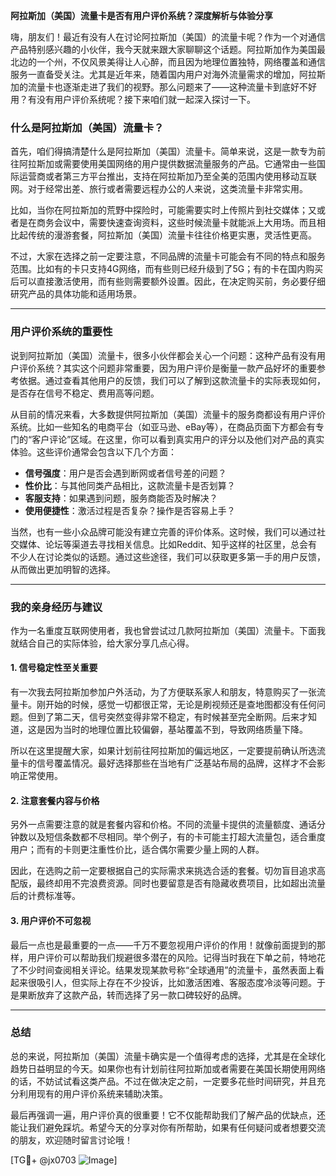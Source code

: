 **阿拉斯加（美国）流量卡是否有用户评价系统？深度解析与体验分享**

嗨，朋友们！最近有没有人在讨论阿拉斯加（美国）的流量卡呢？作为一个对通信产品特别感兴趣的小伙伴，我今天就来跟大家聊聊这个话题。阿拉斯加作为美国最北边的一个州，不仅风景美得让人心醉，而且因为地理位置独特，网络覆盖和通信服务一直备受关注。尤其是近年来，随着国内用户对海外流量需求的增加，阿拉斯加的流量卡也逐渐走进了我们的视野。那么问题来了——这种流量卡到底好不好用？有没有用户评价系统呢？接下来咱们就一起深入探讨一下。

### 什么是阿拉斯加（美国）流量卡？

首先，咱们得搞清楚什么是阿拉斯加（美国）流量卡。简单来说，这是一款专为前往阿拉斯加或需要使用美国网络的用户提供数据流量服务的产品。它通常由一些国际运营商或者第三方平台推出，支持在阿拉斯加乃至全美的范围内使用移动互联网。对于经常出差、旅行或者需要远程办公的人来说，这类流量卡非常实用。

比如，当你在阿拉斯加的荒野中探险时，可能需要实时上传照片到社交媒体；又或者是在商务会议中，需要快速查询资料，这些时候流量卡就能派上大用场。而且相比起传统的漫游套餐，阿拉斯加（美国）流量卡往往价格更实惠，灵活性更高。

不过，大家在选择之前一定要注意，不同品牌的流量卡可能会有不同的特点和服务范围。比如有的卡只支持4G网络，而有些则已经升级到了5G；有的卡在国内购买后可以直接激活使用，而有些则需要额外设置。因此，在决定购买前，务必要仔细研究产品的具体功能和适用场景。

---

### 用户评价系统的重要性

说到阿拉斯加（美国）流量卡，很多小伙伴都会关心一个问题：这种产品有没有用户评价系统？其实这个问题非常重要，因为用户评价是衡量一款产品好坏的重要参考依据。通过查看其他用户的反馈，我们可以了解到这款流量卡的实际表现如何，是否存在信号不稳定、费用高等问题。

从目前的情况来看，大多数提供阿拉斯加（美国）流量卡的服务商都设有用户评价系统。比如一些知名的电商平台（如亚马逊、eBay等），在商品页面下方都会有专门的“客户评论”区域。在这里，你可以看到真实用户的评分以及他们对产品的真实体验。这些评价通常会包含以下几个方面：

- **信号强度**：用户是否会遇到断网或者信号差的问题？
- **性价比**：与其他同类产品相比，这款流量卡是否划算？
- **客服支持**：如果遇到问题，服务商能否及时解决？
- **使用便捷性**：激活过程是否复杂？操作是否容易上手？

当然，也有一些小众品牌可能没有建立完善的评价体系。这时候，我们可以通过社交媒体、论坛等渠道去寻找相关信息。比如Reddit、知乎这样的社区里，总会有不少人在讨论类似的话题。通过这些途径，我们可以获取更多第一手的用户反馈，从而做出更加明智的选择。

---

### 我的亲身经历与建议

作为一名重度互联网使用者，我也曾尝试过几款阿拉斯加（美国）流量卡。下面我就结合自己的实际体验，给大家分享几点心得。

#### 1. 信号稳定性至关重要

有一次我去阿拉斯加参加户外活动，为了方便联系家人和朋友，特意购买了一张流量卡。刚开始的时候，感觉一切都很正常，无论是刷视频还是查地图都没有任何问题。但到了第二天，信号突然变得非常不稳定，有时候甚至完全断网。后来才知道，这是因为当时的地理位置比较偏僻，基站覆盖不到，导致网络质量下降。

所以在这里提醒大家，如果计划前往阿拉斯加的偏远地区，一定要提前确认所选流量卡的信号覆盖情况。最好选择那些在当地有广泛基站布局的品牌，这样才不会影响正常使用。

#### 2. 注意套餐内容与价格

另外一点需要注意的就是套餐内容和价格。不同的流量卡提供的流量额度、通话分钟数以及短信条数都不尽相同。举个例子，有的卡可能主打超大流量包，适合重度用户；而有的卡则更注重性价比，适合偶尔需要少量上网的人群。

因此，在选购之前一定要根据自己的实际需求来挑选合适的套餐。切勿盲目追求高配版，最终却用不完浪费资源。同时也要留意是否有隐藏收费项目，比如超出流量后的计费标准等。

#### 3. 用户评价不可忽视

最后一点也是最重要的一点——千万不要忽视用户评价的作用！就像前面提到的那样，用户评价可以帮助我们规避很多潜在的风险。记得当时我在下单之前，特地花了不少时间查阅相关评论。结果发现某款号称“全球通用”的流量卡，虽然表面上看起来很吸引人，但实际上存在不少投诉，比如激活困难、客服态度冷淡等问题。于是果断放弃了这款产品，转而选择了另一款口碑较好的品牌。

---

### 总结

总的来说，阿拉斯加（美国）流量卡确实是一个值得考虑的选择，尤其是在全球化趋势日益明显的今天。如果你也有计划前往阿拉斯加或者需要在美国长期使用网络的话，不妨试试看这类产品。不过在做决定之前，一定要多花些时间研究，并且充分利用现有的用户评价系统来辅助决策。

最后再强调一遍，用户评价真的很重要！它不仅能帮助我们了解产品的优缺点，还能让我们避免踩坑。希望今天的分享对你有所帮助，如果有任何疑问或者想要交流的朋友，欢迎随时留言讨论哦！

[TG💪+ @jx0703 ![Image](https://github.com/user-attachments/assets/dbca1d08-cadb-493c-b0ec-ad6f7a83f270)]